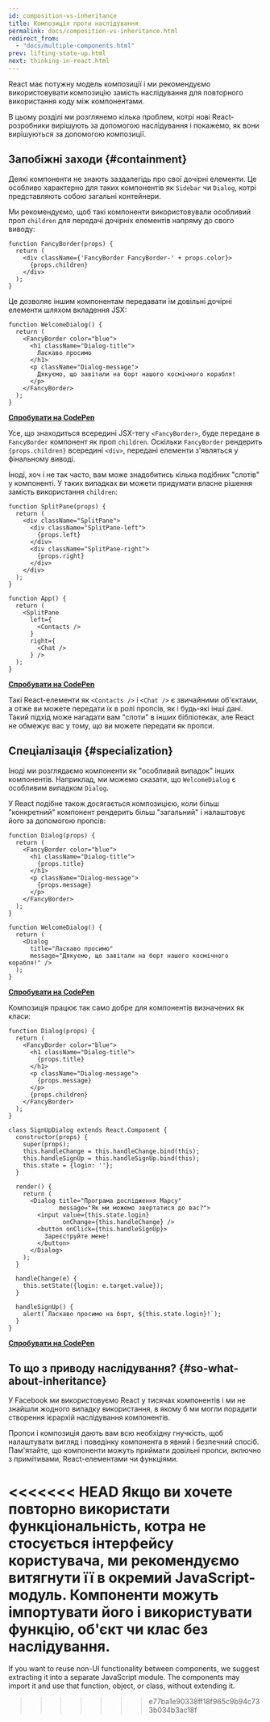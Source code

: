 ```yaml
---
id: composition-vs-inheritance
title: Композиція проти наслідування
permalink: docs/composition-vs-inheritance.html
redirect_from:
  - "docs/multiple-components.html"
prev: lifting-state-up.html
next: thinking-in-react.html
---
```


React має потужну модель композиції і ми рекомендуємо використовувати композицію замість наслідування для повторного використання коду між компонентами.

В цьому розділі ми розглянемо кілька проблем, котрі нові React-розробники вирішують за допомогою наслідування і покажемо, як вони вирішуються за допомогою композиції.

## Запобіжні заходи {#containment}

Деякі компоненти не знають заздалегідь про свої дочірні елементи. Це особливо характерно для таких компонентів як `Sidebar` чи `Dialog`, котрі представляють собою загальні контейнери.

Ми рекомендуємо, щоб такі компоненти використовували особливий проп `children` для передачі дочірніх елементів напряму до свого виводу:

```js{4}
function FancyBorder(props) {
  return (
    <div className={'FancyBorder FancyBorder-' + props.color}>
      {props.children}
    </div>
  );
}
```

Це дозволяє іншим компонентам передавати їм довільні дочірні елементи шляхом вкладення JSX:

```js{4-9}
function WelcomeDialog() {
  return (
    <FancyBorder color="blue">
      <h1 className="Dialog-title">
        Ласкаво просимо
      </h1>
      <p className="Dialog-message">
        Дякуємо, що завітали на борт нашого космічного корабля!
      </p>
    </FancyBorder>
  );
}
```

**[Спробувати на CodePen](https://codepen.io/gaearon/pen/ozqNOV?editors=0010)**

Усе, що знаходиться всередині JSX-тегу `<FancyBorder>`, буде передане в `FancyBorder` компонент як проп `children`. Оскільки `FancyBorder` рендерить `{props.children}` всередині `<div>`, передані елементи з'являться у фінальному виводі.

Іноді, хоч і не так часто, вам може знадобитись кілька подібних "слотів" у компоненті. У таких випадках ви можети придумати власне рішення замість використання `children`:

```js{5,8,18,21}
function SplitPane(props) {
  return (
    <div className="SplitPane">
      <div className="SplitPane-left">
        {props.left}
      </div>
      <div className="SplitPane-right">
        {props.right}
      </div>
    </div>
  );
}

function App() {
  return (
    <SplitPane
      left={
        <Contacts />
      }
      right={
        <Chat />
      } />
  );
}
```

[**Спробувати на CodePen**](https://codepen.io/gaearon/pen/gwZOJp?editors=0010)

Такі React-елементи як `<Contacts />` і `<Chat />` є звичайними об'єктами, а отже ви можете передати їх в ролі пропсів, як і будь-які інші дані. Такий підхід може нагадати вам "слоти" в інших бібліотеках, але React не обмежує вас у тому, що ви можете передати як пропси.

## Спеціалізація {#specialization}

Іноді ми розглядаємо компоненти як "особливий випадок" інших компонентів. Наприклад, ми можемо сказати, що `WelcomeDialog` є особливим випадком `Dialog`.

У React подібне також досягається композицією, коли більш "конкретний" компонент рендерить більш "загальний" і налаштовує його за допомогою пропсів:

```js{5,8,16-18}
function Dialog(props) {
  return (
    <FancyBorder color="blue">
      <h1 className="Dialog-title">
        {props.title}
      </h1>
      <p className="Dialog-message">
        {props.message}
      </p>
    </FancyBorder>
  );
}

function WelcomeDialog() {
  return (
    <Dialog
      title="Ласкаво просимо"
      message="Дякуємо, що завітали на борт нашого космічного корабля!" />
  );
}
```

[**Спробувати на CodePen**](https://codepen.io/gaearon/pen/kkEaOZ?editors=0010)

Композиція працює так само добре для компонентів визначених як класи:

```js{10,27-31}
function Dialog(props) {
  return (
    <FancyBorder color="blue">
      <h1 className="Dialog-title">
        {props.title}
      </h1>
      <p className="Dialog-message">
        {props.message}
      </p>
      {props.children}
    </FancyBorder>
  );
}

class SignUpDialog extends React.Component {
  constructor(props) {
    super(props);
    this.handleChange = this.handleChange.bind(this);
    this.handleSignUp = this.handleSignUp.bind(this);
    this.state = {login: ''};
  }

  render() {
    return (
      <Dialog title="Програма дослідження Марсу"
              message="Як ми можемо звертатися до вас?">
        <input value={this.state.login}
               onChange={this.handleChange} />
        <button onClick={this.handleSignUp}>
          Зареєструйте мене!
        </button>
      </Dialog>
    );
  }

  handleChange(e) {
    this.setState({login: e.target.value});
  }

  handleSignUp() {
    alert(`Ласкаво просимо на борт, ${this.state.login}!`);
  }
}
```

[**Спробувати на CodePen**](https://codepen.io/gaearon/pen/gwZbYa?editors=0010)

## То що з приводу наслідування? {#so-what-about-inheritance}

У Facebook ми використовуємо React у тисячах компонентів і ми не знайшли жодного випадку використання, в якому б ми могли порадити створення ієрархій наслідування компонентів.

Пропси і композиція дають вам всю необхідну гнучкість, щоб налаштувати вигляд і поведінку компонента в явний і безпечний спосіб. Пам'ятайте, що компоненти можуть приймати довільні пропси, включно з примітивами, React-елементами чи функціями.

<<<<<<< HEAD
Якщо ви хочете повторно використати функціональність, котра не стосується інтерфейсу користувача, ми рекомендуємо витягнути її в окремий JavaScript-модуль. Компоненти можуть імпортувати його і використувати функцію, об'єкт чи клас без наслідування.
=======
If you want to reuse non-UI functionality between components, we suggest extracting it into a separate JavaScript module. The components may import it and use that function, object, or class, without extending it.
>>>>>>> e77ba1e90338ff18f965c9b94c733b034b3ac18f
